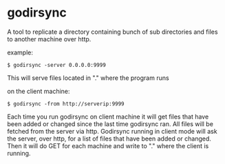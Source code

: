 godirsync
=========

A tool to replicate a directory containing bunch of sub directories and files to another machine over http.


example:
```
$ godirsync -server 0.0.0.0:9999
```

This will serve files located in "." where the program runs

on the client machine:
```
$ godirsync -from http://serverip:9999 
```

Each time you run godirsync on client machine it will get files that have been added or changed since the last time godirsync ran. All files will be fetched from the server via http.  Godirsync running in client mode will ask the server, over http, for a list of files that have been added or changed. Then it will do GET for each machine and write to "." where the client is running.
